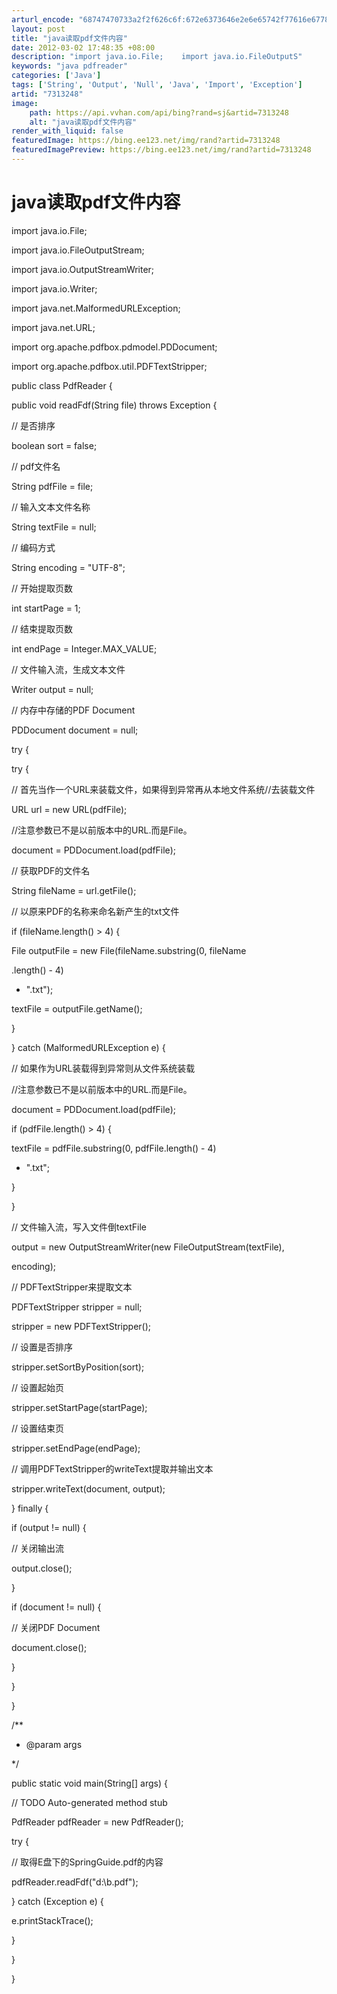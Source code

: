 ```yaml
---
arturl_encode: "68747470733a2f2f626c6f:672e6373646e2e6e65742f77616e677869616f6a696e673132:332f61727469636c652f64657461696c732f37333133323438"
layout: post
title: "java读取pdf文件内容"
date: 2012-03-02 17:48:35 +08:00
description: "import java.io.File;    import java.io.FileOutputS"
keywords: "java pdfreader"
categories: ['Java']
tags: ['String', 'Output', 'Null', 'Java', 'Import', 'Exception']
artid: "7313248"
image:
    path: https://api.vvhan.com/api/bing?rand=sj&artid=7313248
    alt: "java读取pdf文件内容"
render_with_liquid: false
featuredImage: https://bing.ee123.net/img/rand?artid=7313248
featuredImagePreview: https://bing.ee123.net/img/rand?artid=7313248
---
```


# java读取pdf文件内容

import java.io.File;
  
import java.io.FileOutputStream;
  
import java.io.OutputStreamWriter;
  
import java.io.Writer;
  
import java.net.MalformedURLException;
  
import java.net.URL;

import org.apache.pdfbox.pdmodel.PDDocument;
  
import org.apache.pdfbox.util.PDFTextStripper;

public class PdfReader {
  
public void readFdf(String file) throws Exception {
  
// 是否排序
  
boolean sort = false;
  
// pdf文件名
  
String pdfFile = file;
  
// 输入文本文件名称
  
String textFile = null;
  
// 编码方式
  
String encoding = "UTF-8";
  
// 开始提取页数
  
int startPage = 1;
  
// 结束提取页数
  
int endPage = Integer.MAX_VALUE;
  
// 文件输入流，生成文本文件
  
Writer output = null;
  
// 内存中存储的PDF Document
  
PDDocument document = null;
  
try {
  
try {
  
// 首先当作一个URL来装载文件，如果得到异常再从本地文件系统//去装载文件
  
URL url = new URL(pdfFile);
  
//注意参数已不是以前版本中的URL.而是File。
  
document = PDDocument.load(pdfFile);
  
// 获取PDF的文件名
  
String fileName = url.getFile();
  
// 以原来PDF的名称来命名新产生的txt文件
  
if (fileName.length() > 4) {
  
File outputFile = new File(fileName.substring(0, fileName
  
.length() - 4)
  
+ ".txt");
  
textFile = outputFile.getName();
  
}
  
} catch (MalformedURLException e) {
  
// 如果作为URL装载得到异常则从文件系统装载
  
//注意参数已不是以前版本中的URL.而是File。
  
document = PDDocument.load(pdfFile);
  
if (pdfFile.length() > 4) {
  
textFile = pdfFile.substring(0, pdfFile.length() - 4)
  
+ ".txt";
  
}
  
}
  
// 文件输入流，写入文件倒textFile
  
output = new OutputStreamWriter(new FileOutputStream(textFile),
  
encoding);
  
// PDFTextStripper来提取文本
  
PDFTextStripper stripper = null;
  
stripper = new PDFTextStripper();
  
// 设置是否排序
  
stripper.setSortByPosition(sort);
  
// 设置起始页
  
stripper.setStartPage(startPage);
  
// 设置结束页
  
stripper.setEndPage(endPage);
  
// 调用PDFTextStripper的writeText提取并输出文本
  
stripper.writeText(document, output);
  
} finally {
  
if (output != null) {
  
// 关闭输出流
  
output.close();
  
}
  
if (document != null) {
  
// 关闭PDF Document
  
document.close();
  
}
  
}
  
}
  
/**
  
* @param args
  
*/
  
public static void main(String[] args) {
  
// TODO Auto-generated method stub
  
PdfReader pdfReader = new PdfReader();
  
try {
  
// 取得E盘下的SpringGuide.pdf的内容
  
pdfReader.readFdf("d:\\b.pdf");
  
} catch (Exception e) {
  
e.printStackTrace();
  
}
  
}

}